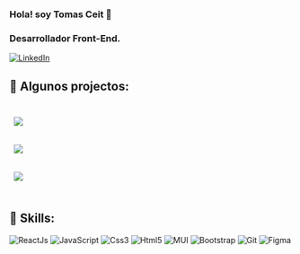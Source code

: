 ### Hola! soy Tomas Ceit 👋
### Desarrollador Front-End.
[![LinkedIn](https://img.shields.io/badge/LinkedIn-Tomas_Ceit-0077B5?style=for-the-badge&logo=linkedin&logoColor=white&labelColor=101010)](https://www.linkedin.com/in/tomasceit/)

## 📌 Algunos projectos:
<br>

<a href="https://github.com/tomasceit/movies-finder">
  <img align="center" style="margin:0.5rem" src="https://github-readme-stats.vercel.app/api/pin/?username=tomasceit&repo=movies-finder&title_color=ffffff&text_color=c9cacc&icon_color=4AB197&bg_color=1A2B34" />
</a>

<br>
<br>

<a href="https://github.com/tomasceit/Vintage-Jerseys-Ceit">
  <img align="center" style="margin:0.5rem" src="https://github-readme-stats.vercel.app/api/pin/?username=tomasceit&repo=Vintage-Jerseys-Ceit&title_color=ffffff&text_color=c9cacc&icon_color=4AB197&bg_color=1A2B34" />
</a>

<br>
<br>

<a href="https://github.com/tomasceit/SportsBetting">
  <img align="center" style="margin:0.5rem" src="https://github-readme-stats.vercel.app/api/pin/?username=tomasceit&repo=SportsBetting&title_color=ffffff&text_color=c9cacc&icon_color=4AB197&bg_color=1A2B34" />
</a>
<br>
<br>

## 💼 Skills:
![ReactJs](https://img.shields.io/badge/react_js-%2320232a.svg?style=for-the-badge&logo=react&logoColor=%2361DAFB)
![JavaScript](https://img.shields.io/badge/JavaScript-F7DF1E?style=for-the-badge&logo=javascript&logoColor=black)
![Css3](https://img.shields.io/badge/CSS3-1572B6?style=for-the-badge&logo=css3&logoColor=white)
![Html5](https://img.shields.io/badge/HTML5-E34F26?style=for-the-badge&logo=html5&logoColor=white)
![MUI](https://img.shields.io/badge/MUI-%230081CB.svg?style=for-the-badge&logo=material-ui&logoColor=white)
![Bootstrap](https://img.shields.io/badge/Bootstrap-563D7C?style=for-the-badge&logo=bootstrap&logoColor=white)
![Git](https://img.shields.io/badge/Git-F05032?style=for-the-badge&logo=git&logoColor=white)
![Figma](https://img.shields.io/badge/figma-%23F24E1E.svg?style=for-the-badge&logo=figma&logoColor=white)

<!---
tomasceit/tomasceit is a ✨ special ✨ repository because its `README.md` (this file) appears on your GitHub profile.
You can click the Preview link to take a look at your changes.
--->
